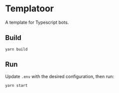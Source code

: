 # Templatoor

A template for Typescript bots.

## Build

```
yarn build
```

## Run

Update `.env` with the desired configuration, then run:
```
yarn start
```
